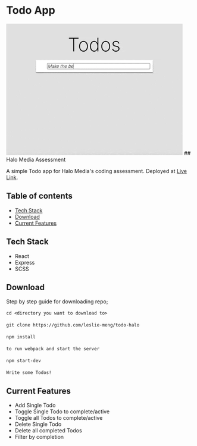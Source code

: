 # Todo App

<img src ='/todos.gif'>
## Halo Media Assessment

A simple Todo app for Halo Media's coding assessment.
Deployed at [Live Link](https://halo-todo.netlify.app/).

## Table of contents

- [Tech Stack](#Tech-Stack)
- [Download](#Download)
- [Current Features](#Current-Features)

## Tech Stack

- React
- Express
- SCSS

## Download

Step by step guide for downloading repo;

```
cd <directory you want to download to>

git clone https://github.com/leslie-meng/todo-halo

npm install

to run webpack and start the server

npm start-dev

Write some Todos!
```

## Current Features

- Add Single Todo
- Toggle Single Todo to complete/active
- Toggle all Todos to complete/active
- Delete Single Todo
- Delete all completed Todos
- Filter by completion
